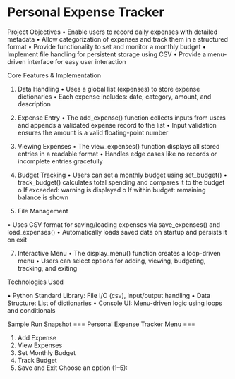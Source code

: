 # Personal Expense Tracker 
Project Objectives 
• Enable users to record daily expenses with detailed metadata 
• Allow categorization of expenses and track them in a structured format 
• Provide functionality to set and monitor a monthly budget 
• Implement file handling for persistent storage using CSV 
• Provide a menu-driven interface for easy user interaction 

Core Features & Implementation 

1. Data Handling 
• Uses a global list (expenses) to store expense dictionaries 
• Each expense includes: date, category, amount, and description 
2. Expense Entry 
• The add_expense() function collects inputs from users and appends a validated expense 
record to the list 
• Input validation ensures the amount is a valid floating-point number 

3. Viewing Expenses 
• The view_expenses() function displays all stored entries in a readable format 
• Handles edge cases like no records or incomplete entries gracefully 

4. Budget Tracking 
• Users can set a monthly budget using set_budget() 
• track_budget() calculates total spending and compares it to the budget  
o If exceeded: warning is displayed 
o If within budget: remaining balance is shown


6. File Management
   
• Uses CSV format for saving/loading expenses via save_expenses() and load_expenses() 
• Automatically loads saved data on startup and persists it on exit

7. Interactive Menu 
• The display_menu() function creates a loop-driven menu 
• Users can select options for adding, viewing, budgeting, tracking, and exiting 

Technologies Used

• Python Standard Library: File I/O (csv), input/output handling 
• Data Structure: List of dictionaries 
• Console UI: Menu-driven logic using loops and conditionals 

Sample Run Snapshot 
=== Personal Expense Tracker Menu === 
1. Add Expense 
2. View Expenses 
3. Set Monthly Budget 
4. Track Budget 
5. Save and Exit 
Choose an option (1–5): 
